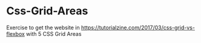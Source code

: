 # Css-Grid-Areas
Exercise to get the website in https://tutorialzine.com/2017/03/css-grid-vs-flexbox with  5 CSS Grid Areas
